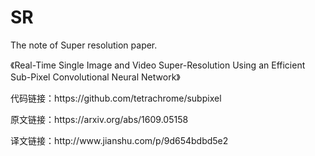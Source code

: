 # SR

<p>The note of Super resolution paper.</p>



<p>《Real-Time Single Image and Video Super-Resolution Using an Efficient Sub-Pixel Convolutional Neural Network》</p>
<p>代码链接：https://github.com/tetrachrome/subpixel</p>
<p>原文链接：https://arxiv.org/abs/1609.05158 </p>
<p>译文链接：http://www.jianshu.com/p/9d654bdbd5e2</p> 
